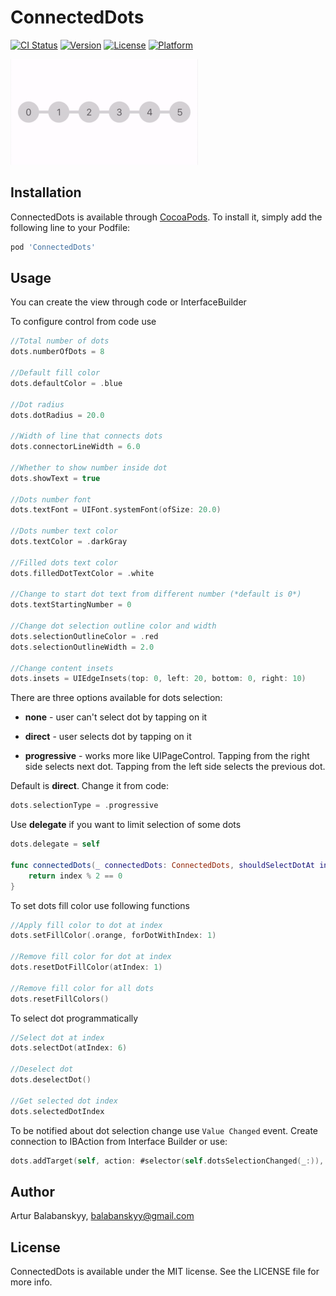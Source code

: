 # ConnectedDots

[![CI Status](http://img.shields.io/travis/balabanskyy/ConnectedDots.svg?style=flat)](https://travis-ci.org/balabanskyy/ConnectedDots)
[![Version](https://img.shields.io/cocoapods/v/ConnectedDots.svg?style=flat)](http://cocoapods.org/pods/ConnectedDots)
[![License](https://img.shields.io/cocoapods/l/ConnectedDots.svg?style=flat)](http://cocoapods.org/pods/ConnectedDots)
[![Platform](https://img.shields.io/cocoapods/p/ConnectedDots.svg?style=flat)](http://cocoapods.org/pods/ConnectedDots)

<img src="sample.gif" width="300" height="169" />

## Installation

ConnectedDots is available through [CocoaPods](http://cocoapods.org). To install
it, simply add the following line to your Podfile:

```ruby
pod 'ConnectedDots'
```

## Usage

You can create the view through code or InterfaceBuilder

To configure control from code use
```swift
//Total number of dots
dots.numberOfDots = 8

//Default fill color
dots.defaultColor = .blue

//Dot radius
dots.dotRadius = 20.0

//Width of line that connects dots
dots.connectorLineWidth = 6.0

//Whether to show number inside dot
dots.showText = true

//Dots number font
dots.textFont = UIFont.systemFont(ofSize: 20.0)

//Dots number text color
dots.textColor = .darkGray

//Filled dots text color
dots.filledDotTextColor = .white

//Change to start dot text from different number (*default is 0*)
dots.textStartingNumber = 0

//Change dot selection outline color and width
dots.selectionOutlineColor = .red
dots.selectionOutlineWidth = 2.0

//Change content insets 
dots.insets = UIEdgeInsets(top: 0, left: 20, bottom: 0, right: 10)

```

There are three options available for dots selection:

  * **none** - user can't select dot by tapping on it

  * **direct** - user selects dot by tapping on it

  * **progressive** - works more like UIPageControl. Tapping from the right side selects next dot. Tapping from the left side selects the previous dot.

Default is **direct**. Change it from code:
```swift
dots.selectionType = .progressive
```


Use **delegate** if you want to limit selection of some dots
```swift
dots.delegate = self

func connectedDots(_ connectedDots: ConnectedDots, shouldSelectDotAt index: Int) -> Bool {
	return index % 2 == 0
}
```

To set dots fill color use following functions
```Swift
//Apply fill color to dot at index
dots.setFillColor(.orange, forDotWithIndex: 1)

//Remove fill color for dot at index
dots.resetDotFillColor(atIndex: 1)

//Remove fill color for all dots
dots.resetFillColors()
```

To select dot programmatically
```Swift
//Select dot at index
dots.selectDot(atIndex: 6)

//Deselect dot
dots.deselectDot()

//Get selected dot index
dots.selectedDotIndex
```


To be notified about dot selection change use `Value Changed` event. Create connection to IBAction from Interface Builder or use:
```swift
dots.addTarget(self, action: #selector(self.dotsSelectionChanged(_:)), for: .valueChanged)
```


## Author

Artur Balabanskyy, balabanskyy@gmail.com

## License

ConnectedDots is available under the MIT license. See the LICENSE file for more info.
